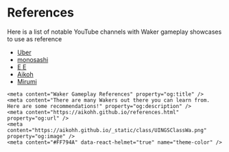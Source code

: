 # References 

Here is a list of notable YouTube channels with Waker gameplay showcases to use as reference

* [Uber](https://www.youtube.com/@TheuberClips)
* [monosashi](https://www.youtube.com/@user-uo9ug5rl4y)
* [E E](https://www.youtube.com/@EE-fr4dn)
* [Aikoh](https://www.youtube.com/@Aikoh)
* [Mirumi](https://www.youtube.com/@mirumi3115)

<!-- Example video:

```{youtube} J6NllC8Hu6U 
---
width: 100%
---
``` -->

```{raw} html
<meta content="Waker Gameplay References" property="og:title" />
<meta content="There are many Wakers out there you can learn from. Here are some recommendations!" property="og:description" />
<meta content="https://aikohh.github.io/references.html" property="og:url" />
<meta content="https://aikohh.github.io/_static/class/UINGSClassWa.png" property="og:image" />
<meta content="#FF794A" data-react-helmet="true" name="theme-color" />
```
